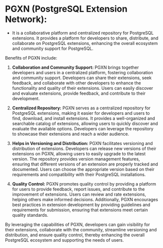 # PGXN (PostgreSQL Extension Network):
- It is a collaborative platform and centralized repository for PostgreSQL extensions. It provides a platform for developers to share, distribute, and collaborate on PostgreSQL extensions, enhancing the overall ecosystem and community support for PostgreSQL.

Benefits of PGXN include:

1.  **Collaboration and Community Support:** PGXN brings together developers and users in a centralized platform, fostering collaboration and community support. Developers can share their extensions, seek feedback, and collaborate with other developers to enhance the functionality and quality of their extensions. Users can easily discover and evaluate extensions, provide feedback, and contribute to their development.

2.  **Centralized Repository:** PGXN serves as a centralized repository for PostgreSQL extensions, making it easier for developers and users to find, download, and install extensions. It provides a well-organized and searchable catalog of extensions, allowing users to quickly discover and evaluate the available options. Developers can leverage the repository to showcase their extensions and reach a wider audience.

3.  **Helps in Versioning and Distribution:** PGXN facilitates versioning and distribution of extensions. Developers can release new versions of their extensions on PGXN, allowing users to easily upgrade to the latest version. The repository provides version management features, ensuring that different versions of an extension are properly tracked and documented. Users can choose the appropriate version based on their requirements and compatibility with their PostgreSQL installations.

4.  **Quality Control:** PGXN promotes quality control by providing a platform for users to provide feedback, report issues, and contribute to the improvement of extensions. Users can review and rate extensions, helping others make informed decisions. Additionally, PGXN encourages best practices in extension development by providing guidelines and requirements for submission, ensuring that extensions meet certain quality standards.

By leveraging the capabilities of PGXN, developers can gain visibility for their extensions, collaborate with the community, streamline versioning and distribution, and ensure quality control, thereby enhancing the overall PostgreSQL ecosystem and supporting the needs of users.
